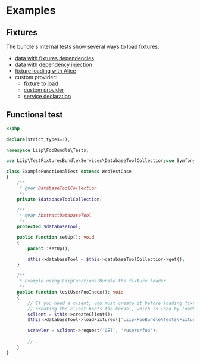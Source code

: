 Examples
========

Fixtures
--------

The bundle's internal tests show several ways to load fixtures:

- [data with fixtures dependencies](../tests/App/DataFixtures/ORM/LoadDependentUserData.php)
- [data with dependency injection](../tests/App/DataFixtures/ORM/LoadUserWithServiceData.php)
- [fixture loading with Alice](../tests/App/DataFixtures/ORM/user.yml)
- custom provider:
  - [fixture to load](../tests/App/DataFixtures/ORM/user_with_custom_provider.yml)
  - [custom provider](../tests/AppConfig/DataFixtures/Faker/Provider/FooProvider.php)
  - [service declaration](../tests/AppConfig/config.yml)

Functional test
---------------

```php
<?php

declare(strict_types=1);

namespace Liip\FooBundle\Tests;

use Liip\TestFixturesBundle\Services\DatabaseToolCollection;use Symfony\Bundle\FrameworkBundle\Test\WebTestCase;

class ExampleFunctionalTest extends WebTestCase 
{
    /**
     * @var DatabaseToolCollection
     */
    private $databaseToolCollection;

    /**
     * @var AbstractDatabaseTool
     */
    protected $databaseTool;

    public function setUp(): void
    {
        parent::setUp();

        $this->databaseTool = $this->databaseToolCollection->get();
    }

    /**
     * Example using LiipFunctionalBundle the fixture loader.
     */
    public function testUserFooIndex(): void
    {
        // If you need a client, you must create it before loading fixtures because
        // creating the client boots the kernel, which is used by loadFixtures
        $client = $this->createClient();
        $this->databaseTool->loadFixtures(['Liip\FooBundle\Tests\Fixtures\LoadUserData']);

        $crawler = $client->request('GET', '/users/foo');
        
        // …
    }
}
```

